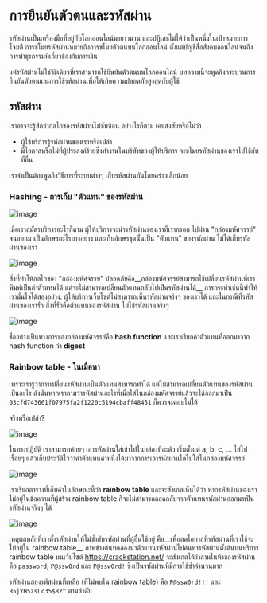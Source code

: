 # การยืนยันตัวตนและรหัสผ่าน

รหัสผ่านเป็นเครื่องมือที่อยู่กับโลกออนไลน์มายาวนาน และปฏิเสธไม่ได้ว่าเป็นหนึ่งในเป้าหมายการโจมตี การขโมยรหัสผ่านหมายถึงการขโมยตัวตนบนโลกออนไลน์ ตั้งแต่บัญชีสื่อสังคมออนไลน์จนถึงการทำธุรกรรมที่เกี่ยวข้องกับการเงิน

แต่รหัสผ่านไม่ใช่วิธีเดียวที่เราสามารถใช้ยืนยันตัวตนบนโลกออนไลน์ บทความนี้จะพูดถึงกระบวนการยืนยันตัวตนและการใช้รหัสผ่านเพื่อให้เกิดความปลอดภัยสูงสุดกับผู้ใช้

## รหัสผ่าน

เราอาจจะรู้สึกว่ากลไกของรหัสผ่านไม่ซับซ้อน อย่างไรก็ตาม เคยสงสัยหรือไม่ว่า

- ผู้ใช้บริการรู้รหัสผ่านของเราหรือเปล่า
- มีโอกาสหรือไม่ที่ผู้ประสงค์ร้ายซึ่งทำงานในบริษัทของผู้ให้บริการ จะขโมยรหัสผ่านของเราไปใช้กับที่อื่น

เราจำเป็นต้องพูดถึงวิธีการที่ระบบต่างๆ เก็บรหัสผ่านกันโดยคร่าวเล็กน้อย

### Hashing - การเก็บ "ตัวแทน" ของรหัสผ่าน

![image](https://user-images.githubusercontent.com/3682634/103720880-f07ddd00-4ffe-11eb-8e5f-9cca20eb887d.png)

เมื่อเราสมัตรบริการอะไรก็ตาม ผู้ให้บริการจะนำรหัสผ่านของเราที่เรากรอก ไปผ่าน "กล่องมหัศจรรย์" จนออกมาเป็นอักษรอะไรบางอย่าง และเก็บอักษรชุดนั้นเป็น "ตัวแทน" ของรหัสผ่าน ไม่ได้เก็บรหัสผ่านของเรา

![image](https://user-images.githubusercontent.com/3682634/103721297-e7d9d680-4fff-11eb-8bc1-6e5f5c03014c.png)

สิ่งที่ทำให้กลไกของ "กล่องมหัศจรรย์" ปลอดภัยคือ__กล่องมหัศจรรย์สามารถใช้เปลี่ยนรหัสผ่านที่เราพิมพ์เป็นค่าตัวแทนได้ แต่จะไม่สามารถเปลี่ยนตัวแทนกลับไปเป็นรหัสผ่านได้__ การกระทำเช่นนี้ทำให้เรามั่นใจได้สองอย่าง: ผู้ให้บริการเว็บไซต์ไม่สามารถเห็นรหัสผ่านจริงๆ ของเราได้ และในกรณีที่รหัสผ่านของเรารั่ว สิ่งที่รั่วคือตัวแทนของรหัสผ่าน ไม่ใช่รหัสผ่านจริงๆ

![image](https://user-images.githubusercontent.com/3682634/104031953-06a6bb80-5200-11eb-8e90-553c2a1ceb89.png)

ชื่ออย่างเป็นทางการของกล่องมหัศจรรย์คือ __hash function__ และเราเรียกค่าตัวแทนที่ออกมาจาก hash function ว่า __digest__

### Rainbow table - ในเมื่อหา

เพราะเรารู้ว่าการเปลี่ยนรหัสผ่านเป็นตัวแทนสามารถทำได้ แต่ไม่สามารถเปลี่ยนตัวแทนของรหัสผ่านเป็นอะไร ดังนั้นหากเราถามว่ารหัสผ่านอะไรที่เมื่อใส่ในกล่องมหัศจรรย์แล้วจะได้ออกมาเป็น `03cfd743661f07975fa2f1220c5194cbaff48451` ก็ควรจะตอบไม่ได้

จริงหรือเปล่า?

![image](https://user-images.githubusercontent.com/3682634/104032762-330f0780-5201-11eb-83c4-76887847d0fc.png)

ในทางปฏิบัติ เราสามารถค่อยๆ เอารหัสผ่านใส่เข้าไปในกล่องทีละตัว เริ่มตั้งแต่ a, b, c, ... ไล่ไปเรื่อยๆ แล้วเก็บประวัติไว้ว่าค่าตัวแทนค่าหนึ่งได้มาจากการเอารหัสผ่านใดไปใส่ในกล่องมหัศจรรย์

![image](https://user-images.githubusercontent.com/3682634/104033071-9f8a0680-5201-11eb-88dc-7e1d245ae81d.png)

เราเรียกตารางที่เก็บค่าในลักษณะนี้ว่า __rainbow table__ และจะสังเกตเห็นได้ว่า หากรหัสผ่านของเราไม่อยู่ในข้อความที่ผู้สร้าง rainbow table ก็จะไม่สามารถถอดกลับจากตัวแทนรหัสผ่านออกมาเป็นรหัสผ่านจริงๆ ได้

![image](https://user-images.githubusercontent.com/3682634/104033657-6605cb00-5202-11eb-8e82-75c80f49c171.png)

เหตุผลหลักที่เราตั้งรหัสผ่านให้ไม่ซ้ำกับรหัสผ่านที่ผู้อื่นใช้อยู่ คือ__เพื่อลดโอกาสที่รหัสผ่านที่เราใช้จะไปอยู่ใน rainbow table__ ภาพข้างต้นทดลองนำตัวแทนรหัสผ่านไปค้นหารหัสผ่านตั้งต้นบนบริการ rainbow table บนเว็บไซต์ https://crackstation.net/ จะสังเกตได้ว่าสามในห้าของรหัสผ่านคือ `password`, `P@ssw0rd` และ `P@ssw0rd!` ซึ่งเป็นรหัสผ่านที่มีการใช้ซ้ำจำนวนมาก

รหัสผ่านสองรหัสผ่านที่เหลือ (ที่ไม่พบใน rainbow table) คือ `P@ssw0rd!!!` และ `B5jYH5zsLc35$8z^` ตามลำดับ

